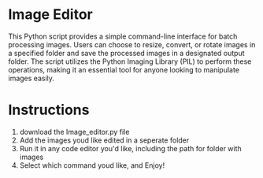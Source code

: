 # Image Editor

This Python script provides a simple command-line interface for batch processing images. 
Users can choose to resize, convert, or rotate images in a specified folder and save the processed images in a designated output folder. 
The script utilizes the Python Imaging Library (PIL) to perform these operations, making it an essential tool for anyone looking to manipulate images easily.

# Instructions

1. download the Image_editor.py file
2. Add the images youd like edited in a seperate folder
3. Run it in any code editor you'd like, including the path for folder with images
4. Select which command youd like, and Enjoy!
